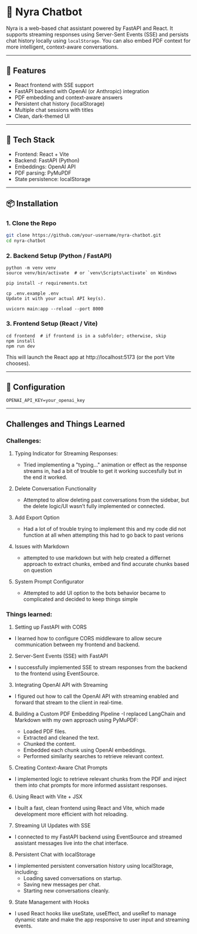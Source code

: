 # 🤖 Nyra Chatbot

Nyra is a web-based chat assistant powered by FastAPI and React. It supports streaming responses using Server-Sent Events (SSE) and persists chat history locally using `localStorage`. You can also embed PDF context for more intelligent, context-aware conversations.

---

## 🚀 Features

- React frontend with SSE support
- FastAPI backend with OpenAI (or Anthropic) integration
- PDF embedding and context-aware answers
- Persistent chat history (localStorage)
- Multiple chat sessions with titles
- Clean, dark-themed UI

---

## 🧱 Tech Stack

- Frontend: React + Vite
- Backend: FastAPI (Python)
- Embeddings: OpenAI API
- PDF parsing: PyMuPDF
- State persistence: localStorage

---

## 📦 Installation

### 1. Clone the Repo

```bash
git clone https://github.com/your-username/nyra-chatbot.git
cd nyra-chatbot
```

### 2. Backend Setup (Python / FastAPI)
```Create a virtual environment:
python -m venv venv
source venv/bin/activate  # or `venv\Scripts\activate` on Windows
```
```Install dependencies:
pip install -r requirements.txt
```
```Create a .env file based on .env.example:
cp .env.example .env
Update it with your actual API key(s).
```

```Run the backend:
uvicorn main:app --reload --port 8000
```

### 3. Frontend Setup (React / Vite)
```
cd frontend  # if frontend is in a subfolder; otherwise, skip
npm install
npm run dev
```
This will launch the React app at http://localhost:5173 (or the port Vite chooses).

---

## 🔧 Configuration
```.env file (Backend):
OPENAI_API_KEY=your_openai_key
```

---

## Challenges and Things Learned 

### Challenges:
1. Typing Indicator for Streaming Responses:
   - Tried implementing a "typing..." animation or effect as the response streams in, had a bit of trouble to get it working succesfully but in the end it worked.

2. Delete Conversation Functionality
   - Attempted to allow deleting past conversations from the sidebar, but the delete logic/UI wasn’t fully implemented or connected.
3. Add Export Option
   - Had a lot of of trouble trying to implement this and my code did not function at all when attempting this had to go back to past verions
4. Issues with Markdown
   - attempted to use markdown but with help created a differnet approach to extract chunks, embed and find accurate chunks based on question
5. System Prompt Configurator
   - Attempted to add UI option to the bots behavior became to complicated and decided to keep things simple

### Things learned:
1. Setting up FastAPI with CORS
  - I learned how to configure CORS middleware to allow secure communication between my frontend and backend.

2. Server-Sent Events (SSE) with FastAPI
  - I successfully implemented SSE to stream responses from the backend to the frontend using EventSource.

3. Integrating OpenAI API with Streaming
  - I figured out how to call the OpenAI API with streaming enabled and forward that stream to the client in real-time.

4. Building a Custom PDF Embedding Pipeline
   -I replaced LangChain and Markdown with my own approach using PyMuPDF:
     - Loaded PDF files.
     - Extracted and cleaned the text.
     - Chunked the content.
     - Embedded each chunk using OpenAI embeddings.
     - Performed similarity searches to retrieve relevant context.

5. Creating Context-Aware Chat Prompts
  - I implemented logic to retrieve relevant chunks from the PDF and inject them into chat prompts for more informed assistant responses.

6. Using React with Vite + JSX
  - I built a fast, clean frontend using React and Vite, which made development more efficient with hot reloading.

7. Streaming UI Updates with SSE
  - I connected to my FastAPI backend using EventSource and streamed assistant messages live into the chat interface.

8. Persistent Chat with localStorage
  - I implemented persistent conversation history using localStorage, including:
    - Loading saved conversations on startup.
    - Saving new messages per chat.
    - Starting new conversations cleanly.

9. State Management with Hooks
  - I used React hooks like useState, useEffect, and useRef to manage dynamic state and make the app responsive to user input and streaming events.
